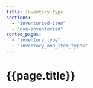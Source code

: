 ```yaml
---
title: Inventory Type
sections:
  - "inventoried-item"
  - "non-inventoried"
sorted_pages:
  - "inventory_type"
  - "inventory_and_item_types"
---
```

# {{page.title}}

